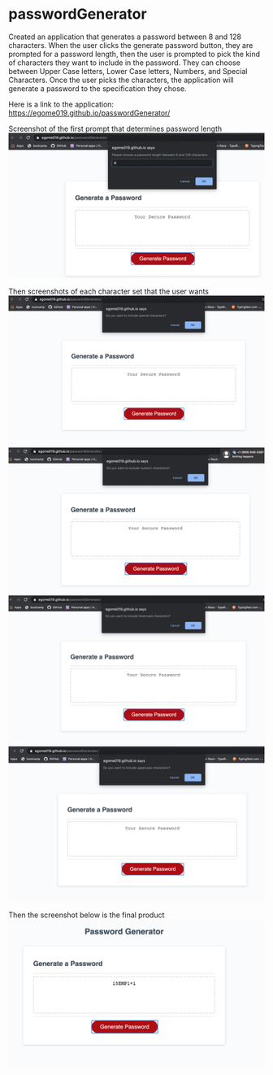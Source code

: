 # passwordGenerator

Created an application that generates a password between 8 and 128 characters. When the user clicks the generate password button, they are prompted for a password length, then the user is prompted to pick the kind of characters they want to include in the password. They can choose between Upper Case letters, Lower Case letters, Numbers, and Special Characters. Once the user picks the characters, the application will generate a password to the specification they chose.

Here is a link to the application: https://egome019.github.io/passwordGenerator/

Screenshot of the first prompt that determines password length
![](images/passwordlength.png)

Then screenshots of each character set that the user wants
![](images/specialcharacter.png)
![](images/numbercharacters.png)
![](images/lowercase.png)
![](images/uppercase.png)

Then the screenshot below is the final product
![](images/finalproduct.png)
